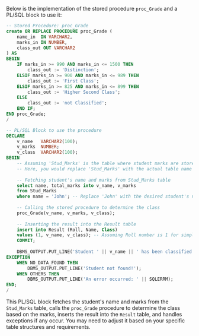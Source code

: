 Below is the implementation of the stored procedure `proc_Grade` and a PL/SQL block to use it:

```sql
-- Stored Procedure: proc_Grade
create OR REPLACE PROCEDURE proc_Grade (
    name_in  IN VARCHAR2,
    marks_in IN NUMBER,
    class_out OUT VARCHAR2
) AS
BEGIN
    IF marks_in >= 990 AND marks_in <= 1500 THEN
        class_out := 'Distinction';
    ELSIF marks_in >= 900 AND marks_in <= 989 THEN
        class_out := 'First Class';
    ELSIF marks_in >= 825 AND marks_in <= 899 THEN
        class_out := 'Higher Second Class';
    ELSE
        class_out := 'not Classified';
    END IF;
END proc_Grade;
/

-- PL/SQL Block to use the procedure
DECLARE
    v_name   VARCHAR2(100);
    v_marks  NUMBER;
    v_class  VARCHAR2(100);
BEGIN
    -- Assuming 'Stud_Marks' is the table where student marks are stored
    -- Here, you would replace 'Stud_Marks' with the actual table name
    
    -- Fetching student's name and marks from Stud_Marks table
    select name, total_marks into v_name, v_marks
    from Stud_Marks
    where name = 'John'; -- Replace 'John' with the desired student's name
    
    -- Calling the stored procedure to determine the class
    proc_Grade(v_name, v_marks, v_class);
    
    -- Inserting the result into the Result table
    insert into Result (Roll, Name, Class)
    values (1, v_name, v_class); -- Assuming Roll number is 1 for simplicity
    COMMIT;
    
    DBMS_OUTPUT.PUT_LINE('Student ' || v_name || ' has been classified as ' || v_class);
EXCEPTION
    WHEN NO_DATA_FOUND THEN
        DBMS_OUTPUT.PUT_LINE('Student not found!');
    WHEN OTHERS THEN
        DBMS_OUTPUT.PUT_LINE('An error occurred: ' || SQLERRM);
END;
/
```

This PL/SQL block fetches the student's name and marks from the `Stud_Marks` table, calls the `proc_Grade` procedure to determine the class based on the marks, inserts the result into the `Result` table, and handles exceptions if any occur. You may need to adjust it based on your specific table structures and requirements.